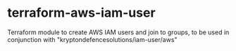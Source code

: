 # terraform-aws-iam-user

Terraform module to create AWS IAM users and join to groups, to be used in conjunction with "kryptondefencesolutions/iam-user/aws"
